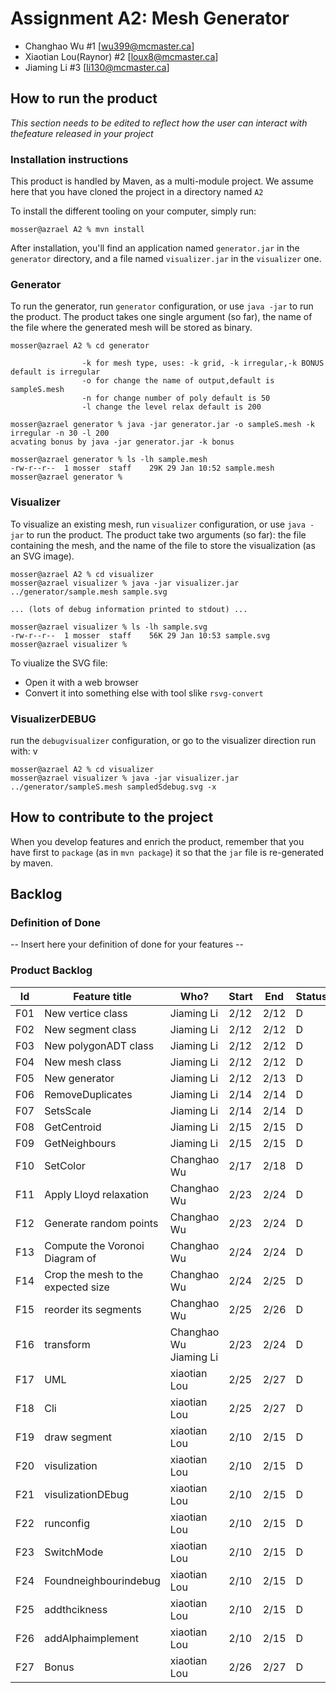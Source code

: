 # Assignment A2: Mesh Generator

  - Changhao Wu #1 [wu399@mcmaster.ca]
  - Xiaotian Lou(Raynor) #2 [loux8@mcmaster.ca]
  - Jiaming Li #3 [li130@mcmaster.ca]

## How to run the product

_This section needs to be edited to reflect how the user can interact with thefeature released in your project_

### Installation instructions

This product is handled by Maven, as a multi-module project. We assume here that you have cloned the project in a directory named `A2`

To install the different tooling on your computer, simply run:

```
mosser@azrael A2 % mvn install
```

After installation, you'll find an application named `generator.jar` in the `generator` directory, and a file named `visualizer.jar` in the `visualizer` one. 

### Generator

To run the generator, run `generator` configuration, or use `java -jar` to run the product. The product takes one single argument (so far), the name of the file where the generated mesh will be stored as binary.

```
mosser@azrael A2 % cd generator 
               
                -k for mesh type, uses: -k grid, -k irregular,-k BONUS default is irregular
                -o for change the name of output,default is sampleS.mesh
                -n for change number of poly default is 50
                -l change the level relax default is 200

mosser@azrael generator % java -jar generator.jar -o sampleS.mesh -k irregular -n 30 -l 200
acvating bonus by java -jar generator.jar -k bonus

mosser@azrael generator % ls -lh sample.mesh
-rw-r--r--  1 mosser  staff    29K 29 Jan 10:52 sample.mesh
mosser@azrael generator % 
```

### Visualizer

To visualize an existing mesh, run `visualizer` configuration, or use `java -jar` to run the product. The product take two arguments (so far): the file containing the mesh, and the name of the file to store the visualization (as an SVG image).

```
mosser@azrael A2 % cd visualizer 
mosser@azrael visualizer % java -jar visualizer.jar ../generator/sample.mesh sample.svg

... (lots of debug information printed to stdout) ...

mosser@azrael visualizer % ls -lh sample.svg
-rw-r--r--  1 mosser  staff    56K 29 Jan 10:53 sample.svg
mosser@azrael visualizer %
```
To viualize the SVG file:

  - Open it with a web browser
  - Convert it into something else with tool slike `rsvg-convert`
### VisualizerDEBUG
run the  `debugvisualizer` configuration, or go to the visualizer direction run with:
v
```
mosser@azrael A2 % cd visualizer 
mosser@azrael visualizer % java -jar visualizer.jar ../generator/sampleS.mesh sampledSdebug.svg -x

```
## How to contribute to the project

When you develop features and enrich the product, remember that you have first to `package` (as in `mvn package`) it so that the `jar` file is re-generated by maven.

## Backlog

### Definition of Done

-- Insert here your definition of done for your features --

### Product Backlog

| Id | Feature title | Who? | Start | End | Status |
|:--:|---------------|------|-------|-----|--------|
|F01 | New vertice class| Jiaming Li | 2/12 | 2/12 | D |
|F02 | New segment class| Jiaming Li | 2/12 | 2/12 | D |
|F03 | New polygonADT class| Jiaming Li | 2/12 | 2/12 | D |
|F04 | New mesh class| Jiaming Li | 2/12 | 2/12 | D |
|F05 | New generator| Jiaming Li | 2/12 | 2/13 | D |
|F06 | RemoveDuplicates| Jiaming Li | 2/14 | 2/14 | D |
|F07 | SetsScale| Jiaming Li | 2/14 | 2/14 | D |
|F08 | GetCentroid| Jiaming Li | 2/15 | 2/15 | D |
|F09 | GetNeighbours| Jiaming Li | 2/15 | 2/15 | D |
|F10 | SetColor| Changhao Wu | 2/17 | 2/18 | D |
|F11 | Apply Lloyd relaxation | Changhao Wu | 2/23 | 2/24 | D |
|F12 | Generate random points | Changhao Wu | 2/23 | 2/24 | D |
|F13 | Compute the Voronoi Diagram of | Changhao Wu | 2/24 | 2/24 | D |
|F14 | Crop the mesh to the expected size | Changhao Wu | 2/24 | 2/25 | D |
|F15 | reorder its segments | Changhao Wu | 2/25 | 2/26 | D |
|F16 | transform | Changhao Wu Jiaming Li | 2/23 | 2/24 | D |
|F17 | UML | xiaotian Lou | 2/25 | 2/27 | D |
|F18 | Cli | xiaotian Lou | 2/25 | 2/27 | D |
|F19 | draw segment | xiaotian Lou | 2/10 | 2/15 | D |
|F20 | visulization | xiaotian Lou | 2/10 | 2/15 | D |
|F21 | visulizationDEbug | xiaotian Lou | 2/10 | 2/15 | D |
|F22 | runconfig | xiaotian Lou | 2/10 | 2/15 | D |
|F23 | SwitchMode | xiaotian Lou | 2/10 | 2/15 | D |
|F24 | Foundneighbourindebug | xiaotian Lou | 2/10 | 2/15 | D |
|F25 | addthcikness | xiaotian Lou | 2/10 | 2/15 | D |
|F26 | addAlphaimplement | xiaotian Lou | 2/10 | 2/15 | D |
|F27 | Bonus | xiaotian Lou | 2/26 | 2/27 | D |
